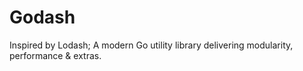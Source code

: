 # Godash
Inspired by Lodash; A modern Go utility library delivering modularity, performance &amp; extras.
